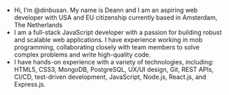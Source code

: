 - Hi, I’m @dinbusan. My name is Deann and I am an aspiring web developer with USA and EU citizenship currently based in Amsterdam, The Netherlands
- I am a full-stack JavaScript developer with a passion for building robust and scalable web applications. I have experience working in mob programming, collaborating closely with team members to solve complex problems and write high-quality code. 
-  I have hands-on experience with a variety of technologies, including: 
HTML5, CSS3, MongoDB, PostgreSQL, UX/UI design, Git, REST APIs, CI/CD, test-driven development, JavaScript, Node.js, React.js, and Express.js.
